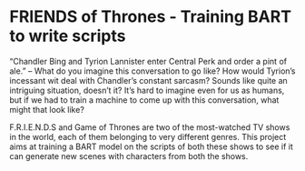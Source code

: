 # FRIENDS of Thrones - Training BART to write scripts

“Chandler Bing and Tyrion Lannister enter Central Perk and order a pint of ale.” – What do you imagine this conversation to go like? How would Tyrion’s incessant wit deal with Chandler’s constant sarcasm? Sounds like quite an intriguing situation, doesn’t it? It’s hard to imagine even for us as humans, but if we had to train a machine to come up with this conversation, what might that look like?

F.R.I.E.N.D.S and Game of Thrones are two of the most-watched TV shows in the world, each of them belonging to very different genres. This project aims at training a BART model on the scripts of both these shows to see if it can generate new scenes with characters from both the shows.
